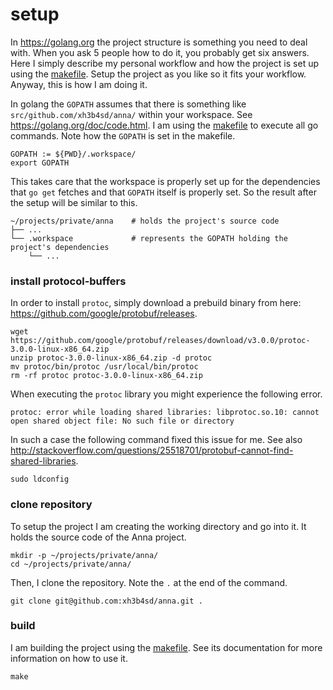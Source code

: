 # setup
In https://golang.org the project structure is something you need to deal with.
When you ask 5 people how to do it, you probably get six answers. Here I simply
describe my personal workflow and how the project is set up using the
[makefile](makefile.md). Setup the project as you like so it fits your
workflow. Anyway, this is how I am doing it.

In golang the `GOPATH` assumes that there is something like
`src/github.com/xh3b4sd/anna/` within your workspace. See
https://golang.org/doc/code.html. I am using the [makefile](makefile.md) to
execute all go commands. Note how the `GOPATH` is set in the makefile.
```
GOPATH := ${PWD}/.workspace/
export GOPATH
```

This takes care that the workspace is properly set up for the dependencies that
`go get` fetches and that `GOPATH` itself is properly set. So the result after
the setup will be similar to this.
```
~/projects/private/anna    # holds the project's source code
├── ...
└── .workspace             # represents the GOPATH holding the project's dependencies
    └── ...
```

### install protocol-buffers

In order to install `protoc`, simply download a prebuild binary from here:
https://github.com/google/protobuf/releases.
```
wget https://github.com/google/protobuf/releases/download/v3.0.0/protoc-3.0.0-linux-x86_64.zip
unzip protoc-3.0.0-linux-x86_64.zip -d protoc
mv protoc/bin/protoc /usr/local/bin/protoc
rm -rf protoc protoc-3.0.0-linux-x86_64.zip
```

When executing the `protoc` library you might experience the following error.
```
protoc: error while loading shared libraries: libprotoc.so.10: cannot open shared object file: No such file or directory
```

In such a case the following command fixed this issue for me. See also
http://stackoverflow.com/questions/25518701/protobuf-cannot-find-shared-libraries.
```
sudo ldconfig
```

### clone repository
To setup the project I am creating the working directory and go into it. It
holds the source code of the Anna project.
```
mkdir -p ~/projects/private/anna/
cd ~/projects/private/anna/
```

Then, I clone the repository. Note the `.` at the end of the command.
```
git clone git@github.com:xh3b4sd/anna.git .
```

### build
I am building the project using the [makefile](makefile.md). See its
documentation for more information on how to use it.
```
make
```
